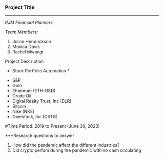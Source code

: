 ### Project Title
---
*RJM Financial Planners*

*Team Members:*
1. Julian Hendrickson
2. Monica Davis
3. Rachel Mwangi


Project Description:
* Stock Portfolio Automation *
 - S&P
 - Gold
 - Ethereum (ETH-USD)
 - Crude Oil
 - Digital Realty Trust, Inc (DLR)
 - Bitcoin
 - Nike (NKE)
 - Overstock, Inc (OSTK)
 
 #Time Period:
 2019 to Present (June 30, 2023)
 
 ***Research questions to answer
 1. How did the pandemic affect the different industries?
 2. Did crypto perfom during the pandemic with no cash circulating
